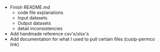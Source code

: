 - Finish README.md
    - code file explanations
    - Input datasets
    - Output datasets
    - detail inconsistencies
- Add handmade reference csv's/xlsx's 
- Add documentation for what I used to pull certain files (cusip-permco link)
